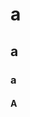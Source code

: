 # a
## a
### a
#### A

<!---
DobroSaBokja/DobroSaBokja is a ✨ special ✨ repository because its `README.md` (this file) appears on your GitHub profile.
You can click the Preview link to take a look at your changes.
--->
